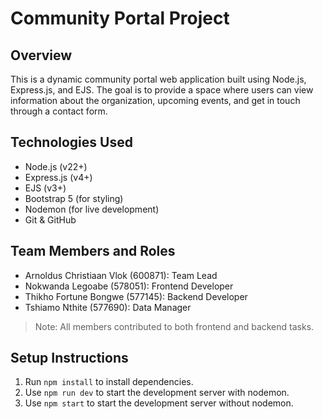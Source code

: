 # Community Portal Project

## Overview

This is a dynamic community portal web application built using Node.js, Express.js, and EJS. The goal is to provide a space where users can view information about the organization, upcoming events, and get in touch through a contact form.

## Technologies Used

- Node.js (v22+)
- Express.js (v4+)
- EJS (v3+)
- Bootstrap 5 (for styling)
- Nodemon (for live development)
- Git & GitHub

## Team Members and Roles

- Arnoldus Christiaan Vlok (600871): Team Lead
- Nokwanda Legoabe (578051): Frontend Developer
- Thikho Fortune Bongwe (577145): Backend Developer
- Tshiamo Nthite (577690): Data Manager

> Note: All members contributed to both frontend and backend tasks.

## Setup Instructions

1. Run `npm install` to install dependencies.
2. Use `npm run dev` to start the development server with nodemon.
3. Use `npm start` to start the development server without nodemon.
